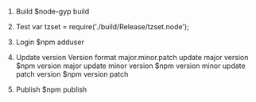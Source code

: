 1. Build
$node-gyp build

2. Test
var tzset = require('./build/Release/tzset.node');

3. Login 
$npm adduser

4. Update version
Version format major.minor.patch
update major version
$npm version major
update minor version
$npm version minor
update patch version
$npm version patch

5. Publish
$npm publish

